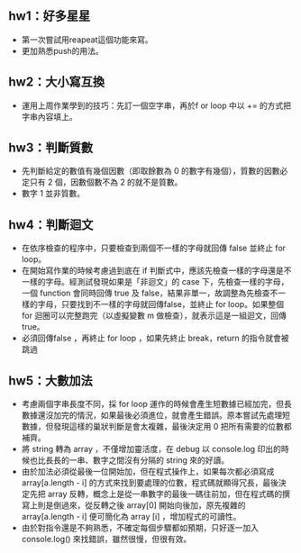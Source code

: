 ## hw1：好多星星
- 第一次嘗試用reapeat這個功能來寫。
- 更加熟悉push的用法。

## hw2：大小寫互換
- 運用上周作業學到的技巧：先訂一個空字串，再於f or loop 中以 += 的方式把字串內容填上。

## hw3：判斷質數
- 先判斷給定的數值有幾個因數（即取餘數為 0 的數字有幾個），質數的因數必定只有 2 個，因數個數不為 2 的就不是質數。
- 數字 1 並非質數。

## hw4：判斷迴文
- 在依序檢查的程序中，只要檢查到兩個不一樣的字母就回傳 false 並終止 for loop。
- 在開始寫作業的時候考慮過到底在 if 判斷式中，應該先檢查一樣的字母還是不一樣的字母。經測試發現如果是「非迴文」的 case 下，先檢查一樣的字母，一個 function 會同時回傳 true 及 false，結果非單一，故調整為先檢查不一樣的字母，只要找到不一樣的字母就回傳false，並終止 for loop。如果整個 for 迴圈可以完整跑完（以虛擬變數 m 做檢查），就表示這是一組迴文，回傳 true。
- 必須回傳false ，再終止 for loop ，如果先終止 break，return 的指令就會被跳過

## hw5：大數加法
- 考慮兩個字串長度不同，採 for loop 運作的時候會產生短數據已經加完，但長數據還沒加完的情況，如果最後必須進位，就會產生錯誤。原本嘗試先處理短數據，但發現這樣的巢狀判斷是會太複雜，最後決定用 0 把所有需要的位數都補齊。
- 將 string 轉為 array ，不僅增加靈活度，在 debug 以 console.log 印出的時候也比長長的一串、數字之間沒有分隔的 string 來的好讀。
- 由於加法必須從最後一位開始加，但在程式操作上，如果每次都必須寫成 array[a.length - i] 的方式來找到要處理的位數，程式碼就顯得冗長，最後決定先把 array 反轉，概念上是從一串數字的最後一碼往前加，但在程式碼的撰寫上則是倒過來，從反轉之後 array[0] 開始向後加，原先複雜的 array[a.length - i] 便可簡化為 array [i] ，增加程式的可讀性。
- 由於對指令還是不夠熟悉，不確定每個步驟都如預期，只好逐一加入 console.log() 來找錯誤，雖然很慢，但很有效。
